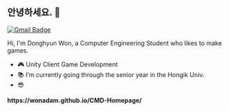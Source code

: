 ## 안녕하세요. 👋
[![Gmail Badge](https://img.shields.io/badge/-Gmail-c14438?style=flat-square&logo=Gmail&logoColor=white&link=mailto:contato.weltonf@gmail.com)](mailto:ehdgus5500@gmail.com)

Hi, I'm Donghyun Won, a Computer Engineering Student who likes to make games.

- :video_game: Unity Client Game Development
- :books: I’m currently going through the senior year in the Hongik Univ.
- :sunglasses: 


<h4>https://wonadam.github.io/CMD-Homepage/</h4>
